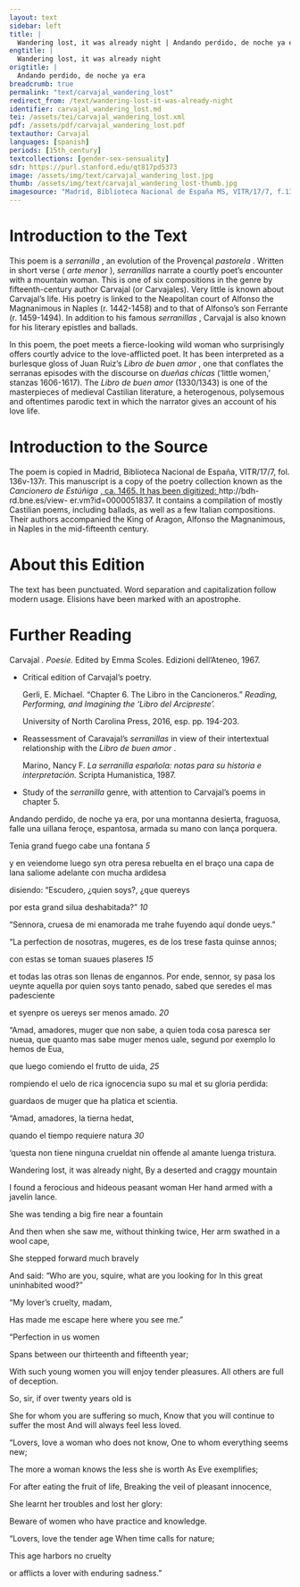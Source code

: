 ```yaml
---
layout: text
sidebar: left
title: |
  Wandering lost, it was already night | Andando perdido, de noche ya era
engtitle: |
  Wandering lost, it was already night
origtitle: |
  Andando perdido, de noche ya era
breadcrumb: true
permalink: "text/carvajal_wandering_lost"
redirect_from: /text/wandering-lost-it-was-already-night
identifier: carvajal_wandering_lost.md
tei: /assets/tei/carvajal_wandering_lost.xml
pdf: /assets/pdf/carvajal_wandering_lost.pdf
textauthor: Carvajal
languages: [spanish]
periods: [15th_century]
textcollections: [gender-sex-sensuality]
sdr: https://purl.stanford.edu/qt817pd5373
image: /assets/img/text/carvajal_wandering_lost.jpg
thumb: /assets/img/text/carvajal_wandering_lost-thumb.jpg
imagesource: "Madrid, Biblioteca Nacional de España MS, VITR/17/7, f.138r [Public domain]"
---
```

<h1>Introduction to the Text</h1>
<p>This poem is a <i> serranilla</i> , an evolution of the Provençal <i> pastorela</i> . Written in short verse (<i> arte menor</i> ), <i> serranillas </i> narrate a courtly poet’s encounter with a mountain woman. This is one of six compositions in the genre by fifteenth-century author Carvajal (or Carvajales). Very little is known about Carvajal’s life. His poetry is linked to the Neapolitan court of Alfonso the Magnanimous in Naples (r. 1442-1458) and to that of Alfonso’s son Ferrante (r. 1459-1494). In addition to his famous <i> serranillas</i> , Carvajal is also known for his literary epistles and ballads.</p>

<p>In this poem, the poet meets a fierce-looking wild woman who surprisingly offers courtly advice to the love-afflicted poet. It has been interpreted as a burlesque gloss of Juan Ruiz’s <i> Libro de buen amor</i> , one that conflates the serranas episodes with the discourse on <i> dueñas chicas </i> (‘little women,’ stanzas 1606-1617). The <i> Libro de buen amor </i> (1330/1343) is one of the masterpieces of medieval Castilian literature, a heterogenous, polysemous and oftentimes parodic text in which the narrator gives an account of his love life.</p>

<h1>Introduction to the Source</h1>
<p>The poem is copied in Madrid, Biblioteca Nacional de España, VITR/17/7, fol. 136v-137r. This manuscript is a copy of the poetry collection known as the <i> Cancionero de Estúñiga</i> <a href="http://bdh-rd.bne.es/view-" target="_blank"> , ca. 1465. It has been digitized: </a> http://bdh-rd.bne.es/view- er.vm?id=0000051837. It contains a compilation of mostly Castilian poems, including ballads, as well as a few Italian compositions. Their authors accompanied the King of Aragon, Alfonso the Magnanimous, in Naples in the mid-fifteenth century.</p>

<h1>About this Edition</h1>
<p>The text has been punctuated. Word separation and capitalization follow modern usage. Elisions have been marked with an apostrophe.</p>

<h1>Further Reading</h1>
<p>Carvajal<i> . Poesie. </i> Edited by Emma Scoles. Edizioni dell’Ateneo, 1967.</p>
<ul id="l1">
<li>
<p>Critical edition of Carvajal’s poetry.</p>
<p>Gerli, E. Michael. “Chapter 6. The Libro in the Cancioneros.” <i> Reading, Performing, and Imagining the ‘Libro del Arcipreste’.</i></p>
<p>University of North Carolina Press, 2016, esp. pp. 194-203.</p>
</li>
<li>
<p>Reassessment of Caravajal’s <em>serranillas</em> in view of their intertextual relationship with the <em>Libro de buen amor</em> .</p>
<p>Marino, Nancy F. <i> La serranilla española: notas para su historia e interpretación. </i> Scripta Humanistica, 1987.</p>
</li>
<li>
<p>Study of the <em>serranilla</em> genre, with attention to Carvajal’s poems in chapter 5.</p>
</li>
</ul>

<p>Andando perdido, de noche ya era, por una montanna desierta, fraguosa, falle una uillana feroçe, espantosa, armada su mano con lança porquera.</p>
<p>Tenia grand fuego cabe una fontana <em>5</em></p>
<p>y en veiendome luego syn otra peresa rebuelta en el braço una capa de lana saliome adelante con mucha ardidesa</p>
<p>disiendo: “Escudero, ¿quien soys?, ¿que quereys</p>
<p>por esta grand silua deshabitada?” <em>10</em></p>
<p>“Sennora, cruesa de mi enamorada me trahe fuyendo aquí donde ueys.”</p>
<p>“La perfection de nosotras, mugeres, es de los trese fasta quinse annos;</p>
<p>con estas se toman suaues plaseres <em>15</em></p>
<p>et todas las otras son llenas de engannos. Por ende, sennor, sy pasa los ueynte aquella por quien soys tanto penado, sabed que seredes el mas padesciente</p>
<p>et syenpre os uereys ser menos amado. <em>20</em></p>
<p>“Amad, amadores, muger que non sabe, a quien toda cosa paresca ser nueua, que quanto mas sabe muger menos uale, segund por exemplo lo hemos de Eua,</p>
<p>que luego comiendo el frutto de uida, <em>25</em></p>
<p>rompiendo el uelo de rica ignocencia supo su mal et su gloria perdida:</p>
<p>guardaos de muger que ha platica et scientia.</p>
<p>“Amad, amadores, la tierna hedat,</p>
<p>quando el tiempo requiere natura <em>30</em></p>
<p>‘questa non tiene ninguna crueldat nin offende al amante luenga tristura.</p>
<p>Wandering lost, it was already night, By a deserted and craggy mountain</p>
<p>I found a ferocious and hideous peasant woman Her hand armed with a javelin lance.</p>

<p>She was tending a big fire near a fountain</p>
<p>And then when she saw me, without thinking twice, Her arm swathed in a wool cape,</p>
<p>She stepped forward much bravely</p>
<p>And said: “Who are you, squire, what are you looking for In this great uninhabited wood?”</p>
<p>“My lover’s cruelty, madam,</p>
<p>Has made me escape here where you see me.”</p>

<p>“Perfection in us women</p>
<p>Spans between our thirteenth and fifteenth year;</p>
<p>With such young women you will enjoy tender pleasures. All others are full of deception.</p>
<p>So, sir, if over twenty years old is</p>
<p>She for whom you are suffering so much, Know that you will continue to suffer the most And will always feel less loved.</p>

<p>“Lovers, love a woman who does not know, One to whom everything seems new;</p>
<p>The more a woman knows the less she is worth As Eve exemplifies;</p>
<p>For after eating the fruit of life, Breaking the veil of pleasant innocence,</p>
<p>She learnt her troubles and lost her glory:</p>
<p>Beware of women who have practice and knowledge.</p>

<p>“Lovers, love the tender age When time calls for nature;</p>
<p>This age harbors no cruelty</p>
<p>or afflicts a lover with enduring sadness.”</p>
